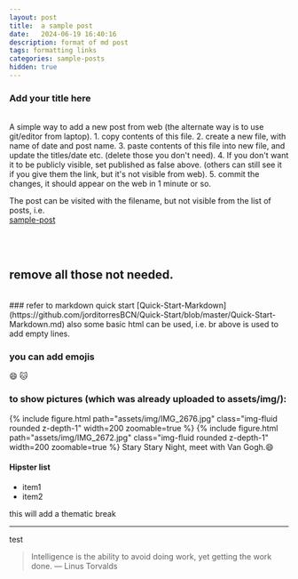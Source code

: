 ```yaml
---
layout: post
title:  a sample post
date:   2024-06-19 16:40:16
description: format of md post
tags: formatting links
categories: sample-posts
hidden: true
---
```


### Add your title here
<br/>
A simple way to add a new post from web (the alternate way is to use git/editor from laptop).
1. copy contents of this file.
2. create a new file, with name of date and post name.
3. paste contents of this file into new file, and update the titles/date etc. (delete those you don't need).
4. If you don't want it to be publicly visible, set published as false above. (others can still see it if you give them the link, but it's not visible from web).
5. commit the changes, it should appear on the web in 1 minute or so.

The post can be visited with the filename, but not visible from the list of posts, i.e. <br/>
[sample-post](https://yaxy-jasmine.github.io/blog/2024/sample-post/)

<br/><br/>

## remove all those not needed.
<br/>
### refer to markdown quick start
[Quick-Start-Markdown](https://github.com/jorditorresBCN/Quick-Start/blob/master/Quick-Start-Markdown.md)
also some basic html can be used, i.e. br above is used to add empty lines.

### you can add emojis
:smile: :cat:

### to show pictures (which was already uploaded to assets/img/):
{% include figure.html path="assets/img/IMG_2676.jpg" class="img-fluid rounded z-depth-1" width=200 zoomable=true %}
{% include figure.html path="assets/img/IMG_2672.jpg" class="img-fluid rounded z-depth-1" width=200 zoomable=true %}
Stary Stary Night, meet with Van Gogh.:smile:


#### Hipster list
<ul>
    <li>item1</li>
    <li>item2</li>

</ul>

this will add a thematic break
<hr>
test

<blockquote>
   Intelligence is the ability to avoid doing work, yet getting the work done.
    — Linus Torvalds
</blockquote>
